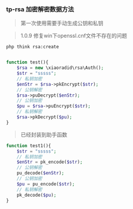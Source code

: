 ### tp-rsa 加密解密数据方法
> 第一次使用需要手动生成公钥和私钥

> 1.0.9 修复win下openssl.cnf文件不存在的问题

```shell script
php think rsa:create
```
```php

function test(){
    $rsa = new \xiaoradid\rsa\Auth();
    $str = "sssss";   
    // 私钥加密
    $enStr = $rsa->pkEncrypt($str);
    // 公钥解密
    $rsa->puDecrypt($enStr);
    // 公钥加密
    $pu = $rsa->puEncrypt($str);
    // 私钥解密
    $rsa->pkDecrypt($pu);
}
```
> 已经封装到助手函数
```php
function test1(){
    $str = "sssss";
    // 私钥加密
    $enStr = pk_encode($str);
    // 公钥解密
    pu_decode($enStr);
    // 公钥加密
    $pu = pu_encode($str);
    // 私钥解密
    pk_decode($pu);
}
```
